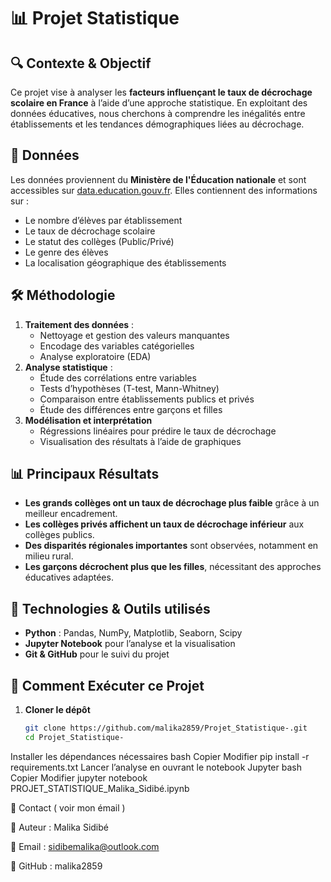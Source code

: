 # 📊 Projet Statistique

## 🔍 Contexte & Objectif  
Ce projet vise à analyser les **facteurs influençant le taux de décrochage scolaire en France** à l’aide d’une approche statistique. En exploitant des données éducatives, nous cherchons à comprendre les inégalités entre établissements et les tendances démographiques liées au décrochage.

## 📂 Données  
Les données proviennent du **Ministère de l'Éducation nationale** et sont accessibles sur [data.education.gouv.fr](https://data.education.gouv.fr). Elles contiennent des informations sur :  
- Le nombre d’élèves par établissement  
- Le taux de décrochage scolaire  
- Le statut des collèges (Public/Privé)  
- Le genre des élèves  
- La localisation géographique des établissements  

## 🛠 Méthodologie  
1. **Traitement des données** :  
   - Nettoyage et gestion des valeurs manquantes  
   - Encodage des variables catégorielles  
   - Analyse exploratoire (EDA)  
2. **Analyse statistique** :  
   - Étude des corrélations entre variables  
   - Tests d’hypothèses (T-test, Mann-Whitney)  
   - Comparaison entre établissements publics et privés  
   - Étude des différences entre garçons et filles  
3. **Modélisation et interprétation**  
   - Régressions linéaires pour prédire le taux de décrochage  
   - Visualisation des résultats à l’aide de graphiques  

## 📊 Principaux Résultats  
- **Les grands collèges ont un taux de décrochage plus faible** grâce à un meilleur encadrement.  
- **Les collèges privés affichent un taux de décrochage inférieur** aux collèges publics.  
- **Des disparités régionales importantes** sont observées, notamment en milieu rural.  
- **Les garçons décrochent plus que les filles**, nécessitant des approches éducatives adaptées.  

## 🚀 Technologies & Outils utilisés  
- **Python** : Pandas, NumPy, Matplotlib, Seaborn, Scipy  
- **Jupyter Notebook** pour l’analyse et la visualisation  
- **Git & GitHub** pour le suivi du projet  

## 📌 Comment Exécuter ce Projet  
1. **Cloner le dépôt**  
   ```bash
   git clone https://github.com/malika2859/Projet_Statistique-.git
   cd Projet_Statistique-
Installer les dépendances nécessaires
bash
Copier
Modifier
pip install -r requirements.txt
Lancer l’analyse en ouvrant le notebook Jupyter
bash
Copier
Modifier
jupyter notebook PROJET_STATISTIQUE_Malika_Sidibé.ipynb

📢 Contact ( voir mon  émail ) 

👤 Auteur : Malika Sidibé

📧 Email : sidibemalika@outlook.com

💼 GitHub : malika2859
